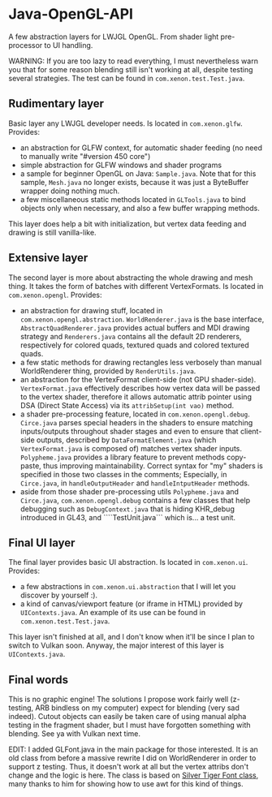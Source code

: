 # Java-OpenGL-API
A few abstraction layers for LWJGL OpenGL. From shader light pre-processor to UI handling.

WARNING: If you are too lazy to read everything, I must nevertheless warn you that for some reason blending still isn't working at all, despite testing several strategies. The test can be found in ```com.xenon.test.Test.java```.

## Rudimentary layer
Basic layer any LWJGL developer needs. Is located in ```com.xenon.glfw```.
Provides:
- an abstraction for GLFW context, for automatic shader feeding (no need to manually write "#version 450 core")
- simple abstraction for GLFW windows and shader programs
- a sample for beginner OpenGL on Java: ```Sample.java```. Note that for this sample, ```Mesh.java``` no longer exists, because it was just a ByteBuffer wrapper doing nothing much.
- a few miscellaneous static methods located in ```GLTools.java``` to bind objects only when necessary, and also a few buffer wrapping methods.

This layer does help a bit with initialization, but vertex data feeding and drawing is still vanilla-like.

## Extensive layer
The second layer is more about abstracting the whole drawing and mesh thing. It takes the form of batches with different VertexFormats. Is located in ```com.xenon.opengl```.
Provides:
- an abstraction for drawing stuff, located in ```com.xenon.opengl.abstraction```. ```WorldRenderer.java``` is the base interface, ```AbstractQuadRenderer.java``` provides actual buffers and MDI drawing strategy and ```Renderers.java``` contains all the default 2D renderers, respectively for colored quads, textured quads and colored textured quads.
- a few static methods for drawing rectangles less verbosely than manual WorldRenderer thing, provided by ```RenderUtils.java```.
- an abstraction for the VertexFormat client-side (not GPU shader-side). ```VertexFormat.java``` effectively describes how vertex data will be passed to the vertex shader, therefore it allows automatic attrib pointer using DSA (Direct State Access) via its ```attribSetup(int vao)``` method.
- a shader pre-processing feature, located in ```com.xenon.opengl.debug```. ```Circe.java``` parses special headers in the shaders to ensure matching inputs/outputs throughout shader stages and even to ensure that client-side outputs, described by ```DataFormatElement.java``` (which ```VertexFormat.java``` is composed of) matches vertex shader inputs. ```Polypheme.java``` provides a library feature to prevent methods copy-paste, thus improving maintainability. Correct syntax for "my" shaders is specified in those two classes in the comments; Especially, in ```Circe.java```, in ```handleOutputHeader``` and ```handleIntputHeader``` methods.
- aside from those shader pre-processing utils ```Polypheme.java``` and ```Circe.java```, ```com.xenon.opengl.debug``` contains a few classes that help debugging such as ```DebugContext.java``` that is hiding KHR_debug introduced in GL43, and ````TestUnit.java``` which is... a test unit.

## Final UI layer
The final layer provides basic UI abstraction. Is located in ```com.xenon.ui```. Provides:
- a few abstractions in ```com.xenon.ui.abstraction``` that I will let you discover by yourself :).
- a kind of canvas/viewport feature (or iframe in HTML) provided by ```UIContexts.java```. An example of its use can be found in ```com.xenon.test.Test.java```.

This layer isn't finished at all, and I don't know when it'll be since I plan to switch to Vulkan soon. Anyway, the major interest of this layer is ```UIContexts.java```.

## Final words
This is no graphic engine! The solutions I propose work fairly well (z-testing, ARB bindless on my computer) expect for blending (very sad indeed). Cutout objects can easily be taken care of using manual alpha testing in the fragment shader, but I must have forgotten something with blending. See ya with Vulkan next time.

EDIT: I added GLFont.java in the main package for those interested. It is an old class from before a massive rewrite I did on WorldRenderer in order to support z testing. Thus, it doesn't work at all but the vertex attribs don't change and the logic is here. The class is based on [Silver Tiger Font class](https://github.com/SilverTiger/lwjgl3-tutorial/blob/master/src/silvertiger/tutorial/lwjgl/text/Font.java), many thanks to him for showing how to use awt for this kind of things.
